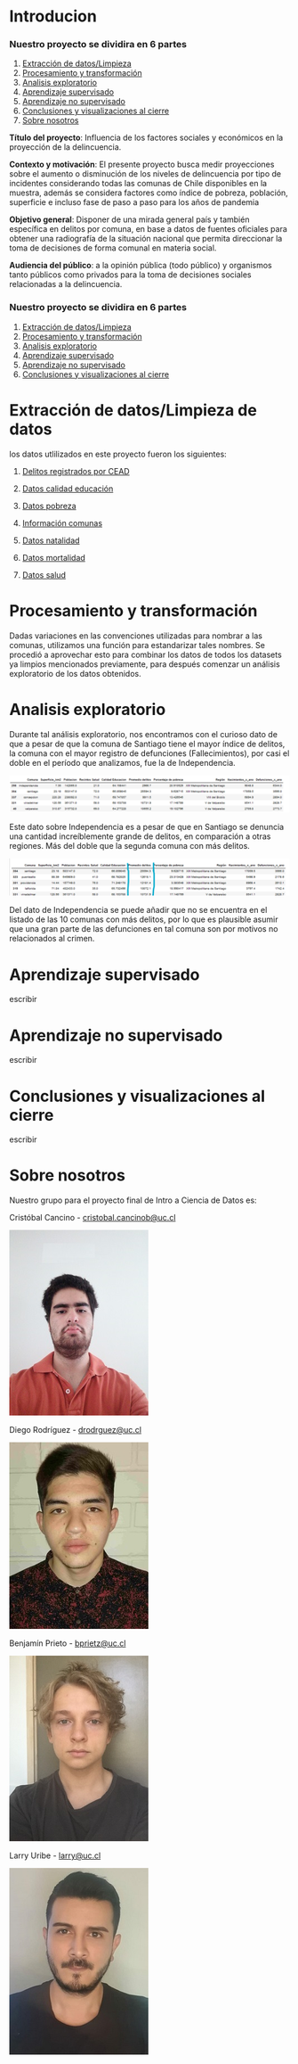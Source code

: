 # Introducion
### **Nuestro proyecto se dividira en 6 partes**

1. [Extracción de datos/Limpieza](https://08benja08p.github.io/Grupo-8-CDD/#extracci%C3%B3n-de-datoslimpieza-de-datos)
2. [Procesamiento y transformación](https://08benja08p.github.io/Grupo-8-CDD/#procesamiento-y-transformaci%C3%B3n)
3. [Analisis exploratorio](https://08benja08p.github.io/Grupo-8-CDD/#analisis-exploratorio)
4. [Aprendizaje supervisado](https://08benja08p.github.io/Grupo-8-CDD/#aprendizaje-supervisado)
5. [Aprendizaje no supervisado](https://08benja08p.github.io/Grupo-8-CDD/#aprendizaje-no-supervisado)
6. [Conclusiones y visualizaciones al cierre](https://08benja08p.github.io/Grupo-8-CDD/#conclusiones-y-visualizaciones-al-cierre)
7. [Sobre nosotros](https://08benja08p.github.io/Grupo-8-CDD/#Sobre-nosotros)

**Título del proyecto**: Influencia de los factores sociales y económicos en la proyección de la delincuencia.

**Contexto y motivación**: El presente proyecto busca medir proyecciones sobre el aumento o disminución de los niveles de delincuencia por tipo de incidentes considerando todas las comunas de Chile disponibles en la muestra, además se considera factores como índice de pobreza, población, superficie e incluso fase de paso a paso para los años de pandemia

**Objetivo general**: Disponer de una mirada general país y también específica en delitos por comuna, en base a datos de fuentes oficiales para obtener una radiografía de la situación nacional que permita direccionar la toma de decisiones de forma comunal en materia social.

**Audiencia del público**: a la opinión pública (todo público) y organismos tanto públicos como privados para la toma de decisiones sociales relacionadas a la delincuencia.

### **Nuestro proyecto se dividira en 6 partes**

1. [Extracción de datos/Limpieza](https://08benja08p.github.io/Grupo-8-CDD/#introducion)
2. [Procesamiento y transformación](https://www.google.com)
3. [Analisis exploratorio](https://www.google.com)
4. [Aprendizaje supervisado](https://www.google.com)
5. [Aprendizaje no supervisado](https://www.google.com)
6. [Conclusiones y visualizaciones al cierre](https://www.google.com)

# Extracción de datos/Limpieza de datos

los datos utlilizados en este proyecto fueron los siguientes:

1. [Delitos registrados por CEAD](http://cead.spd.gov.cl/centro-de-documentacion/?wpdmpro=estadisticas-anuales-delitos-de-mayor-connotacion-social-dmcs-base-censo-2017)

2. [Datos calidad educación](http://datos.mineduc.cl/dashboards/20014/descarga-bases-de-datos-sned/)

3. [Datos pobreza](http://observatorio.ministeriodesarrollosocial.gob.cl/storage/docs/pobreza-comunal/2017/PLANILLA_Estimaciones_comunales_tasa_pobreza_por_ingresos_multidimensional_2017.xlsx)

4. [Información comunas](https://github.com/MinCiencia/Datos-COVID19/blob/master/input/Otros/InformacionComunas.csv)

5. [Datos natalidad](https://github.com/MinCiencia/Datos-COVID19/tree/master/input/RegistroCivil)

6. [Datos mortalidad](https://github.com/MinCiencia/Datos-COVID19/tree/master/input/RegistroCivil)

7. [Datos salud](https://repositoriodeis.minsal.cl/DatosAbiertos/Establecimientos_ChileDEIS_MINSAL%2010-12-2021.xlsx)

# Procesamiento y transformación

Dadas variaciones en las convenciones utilizadas para nombrar a las comunas, utilizamos una función para estandarizar tales nombres. Se procedió a aprovechar esto para combinar los datos de todos los datasets ya limpios mencionados previamente, para después comenzar un análisis exploratorio de los datos obtenidos.

# Analisis exploratorio

Durante tal análisis exploratorio, nos encontramos con el curioso dato de que a pesar de que la comuna de Santiago tiene el mayor índice de delitos, la comuna con el mayor registro de defunciones (Fallecimientos), por casi el doble en el período que analizamos, fue la de Independencia.

![f3](https://github.com/08benja08p/Grupo-8-CDD/raw/main/Fotos/Foto_1.jpg "Logo Title Text 1")

Este dato sobre Independencia es a pesar de que en Santiago se denuncia una cantidad increíblemente grande de delitos, en comparación a otras regiones. Más del doble que la segunda comuna con más delitos.

![f3](https://github.com/08benja08p/Grupo-8-CDD/raw/main/Fotos/Foto_2.jpg "Logo Title Text 1")

Del dato de Independencia se puede añadir que no se encuentra en el listado de las 10 comunas con más delitos, por lo que es plausible asumir que una gran parte de las defunciones en tal comuna son por motivos no relacionados al crimen.

# Aprendizaje supervisado

escribir

# Aprendizaje no supervisado

escribir

# Conclusiones y visualizaciones al cierre

escribir

# Sobre nosotros

Nuestro grupo para el proyecto final de Intro a Ciencia de Datos es:

Cristóbal Cancino - cristobal.cancinob@uc.cl

![f1](https://github.com/08benja08p/Grupo-8-CDD/raw/main/Fotos/Foto-Cristobal.jpg "Logo Title Text 1")

Diego Rodríguez - drodrguez@uc.cl

![f2](https://github.com/08benja08p/Grupo-8-CDD/raw/main/Fotos/Foto-Diego.jpg "Logo Title Text 1")

Benjamín Prieto - bprietz@uc.cl

![f3](https://github.com/08benja08p/Grupo-8-CDD/raw/main/Fotos/Benja-Foto.JPG "Logo Title Text 1")

Larry Uribe - larry@uc.cl

![f3](https://github.com/08benja08p/Grupo-8-CDD/raw/main/Fotos/Foto-Larry.jpg "Logo Title Text 1")
